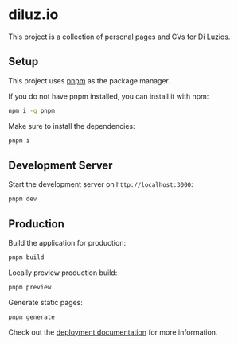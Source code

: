 # diluz.io

This project is a collection of personal pages and CVs for Di Luzios.

## Setup

This project uses [pnpm](https://pnpm.io/) as the package manager.

If you do not have pnpm installed, you can install it with npm:

```bash
npm i -g pnpm
```

Make sure to install the dependencies:

```bash
pnpm i
```

## Development Server

Start the development server on `http://localhost:3000`:

```bash
pnpm dev
```

## Production

Build the application for production:

```bash
pnpm build
```

Locally preview production build:

```bash
pnpm preview
```

Generate static pages:

```bash
pnpm generate
```

Check out the [deployment documentation](https://nuxt.com/docs/getting-started/deployment) for more information.
